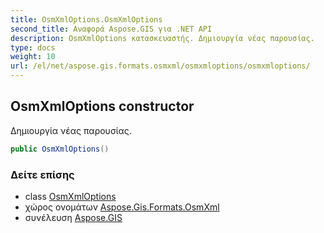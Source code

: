 ```yaml
---
title: OsmXmlOptions.OsmXmlOptions
second_title: Αναφορά Aspose.GIS για .NET API
description: OsmXmlOptions κατασκευαστής. Δημιουργία νέας παρουσίας.
type: docs
weight: 10
url: /el/net/aspose.gis.formats.osmxml/osmxmloptions/osmxmloptions/
---
```

## OsmXmlOptions constructor

Δημιουργία νέας παρουσίας.

```csharp
public OsmXmlOptions()
```

### Δείτε επίσης

* class [OsmXmlOptions](../)
* χώρος ονομάτων [Aspose.Gis.Formats.OsmXml](../../osmxmloptions/)
* συνέλευση [Aspose.GIS](../../../)


